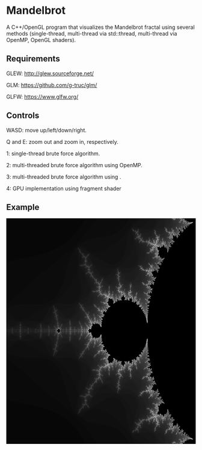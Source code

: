 # Mandelbrot
A C++/OpenGL program that visualizes the Mandelbrot fractal using several methods (single-thread, multi-thread via std::thread, multi-thread via OpenMP, OpenGL shaders).

## Requirements
GLEW: http://glew.sourceforge.net/

GLM: https://github.com/g-truc/glm/

GLFW: https://www.glfw.org/

## Controls
WASD: move up/left/down/right.

Q and E: zoom out and zoom in, respectively.

1: single-thread brute force algorithm.

2: multi-threaded brute force algorithm using OpenMP.

3: multi-threaded brute force algorithm using <thread>.
  
4: GPU implementation using fragment shader

## Example
<img src="example.png" width="600" height="600">
